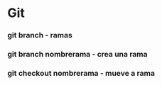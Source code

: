 # Git

### git branch - ramas

### git branch nombrerama - crea una rama

### git checkout nombrerama - mueve a rama
